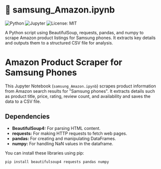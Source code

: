 # 📘 samsung_Amazon.ipynb

![Python](https://img.shields.io/badge/Python-3.8%2B-blue?logo=python)
![Jupyter](https://img.shields.io/badge/Jupyter-Notebook-orange?logo=jupyter)
![License: MIT](https://img.shields.io/badge/License-MIT-green.svg)

A Python script using BeautifulSoup, requests, pandas, and numpy to scrape Amazon product listings for Samsung phones.  It extracts key details and outputs them to a structured CSV file for analysis.

# Amazon Product Scraper for Samsung Phones

This Jupyter Notebook (`samsung_Amazon.ipynb`) scrapes product information from Amazon search results for "Samsung phones".  It extracts details such as product title, price, rating, review count, and availability and saves the data to a CSV file.

##  Dependencies

* **BeautifulSoup4:** For parsing HTML content.
* **requests:** For making HTTP requests to fetch web pages.
* **pandas:** For creating and manipulating DataFrames.
* **numpy:** For handling NaN values in the dataframe.

You can install these libraries using pip:

```bash
pip install beautifulsoup4 requests pandas numpy
